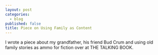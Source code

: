 ```yaml
---
layout: post
categories: 
  - blog
published: false
title: Piece on Using Family as Content
---
```


I wrote a piece about my grandfather, his friend Bud Crum and using old family stories as ammo for fiction over at THE TALKING BOOK. 
